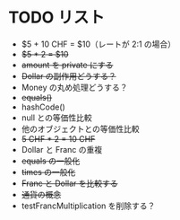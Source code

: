 # TODO リスト

- $5 + 10 CHF = $10（レートが 2:1 の場合）
- ~~$5 \* 2 = $10~~
- ~~amount を private にする~~
- ~~Dollar の副作用どうする？~~
- Money の丸め処理どうする？
- ~~equals()~~
- hashCode()
- null との等価性比較
- 他のオブジェクトとの等価性比較
- ~~5 CHF \* 2 = 10 CHF~~
- Dollar と Franc の重複
- ~~equals の一般化~~
- ~~times の一般化~~
- ~~Franc と Dollar を比較する~~
- ~~通貨の概念~~
- testFrancMultiplication を削除する？
